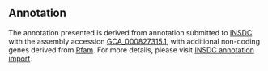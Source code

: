 

Annotation
----------

The annotation presented is derived from annotation submitted to
[INSDC](http://www.insdc.org) with the assembly accession
[GCA\_000827315.1](http://www.ebi.ac.uk/ena/data/view/GCA_000827315.1),
with additional non-coding genes derived from
[Rfam](http://rfam.xfam.org/). For more details, please visit [INSDC
annotation
import](http://ensemblgenomes.org/info/data/insdc_annotation).
